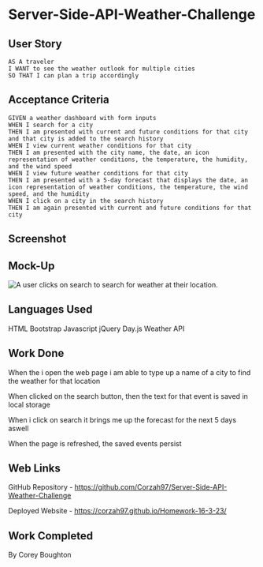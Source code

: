 # Server-Side-API-Weather-Challenge

## User Story

```
AS A traveler
I WANT to see the weather outlook for multiple cities
SO THAT I can plan a trip accordingly
```

## Acceptance Criteria

```
GIVEN a weather dashboard with form inputs
WHEN I search for a city
THEN I am presented with current and future conditions for that city and that city is added to the search history
WHEN I view current weather conditions for that city
THEN I am presented with the city name, the date, an icon representation of weather conditions, the temperature, the humidity, and the wind speed
WHEN I view future weather conditions for that city
THEN I am presented with a 5-day forecast that displays the date, an icon representation of weather conditions, the temperature, the wind speed, and the humidity
WHEN I click on a city in the search history
THEN I am again presented with current and future conditions for that city
```

## Screenshot

## Mock-Up
![A user clicks on search to search for weather at their location.](./Images/demo.gif)

## Languages Used
HTML
Bootstrap
Javascript
jQuery
Day.js
Weather API


## Work Done

When the i open the web page i am able to type up a name of a city to find the weather for that location

When clicked on the search button, then the text for that event is saved in local storage

When i click on search it brings me up the forecast for the next 5 days aswell

When the page is refreshed, the saved events persist

## Web Links
GitHub Repository - https://github.com/Corzah97/Server-Side-API-Weather-Challenge

Deployed Website - https://corzah97.github.io/Homework-16-3-23/

## Work Completed

By Corey Boughton